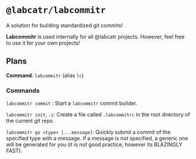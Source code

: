 # `@labcatr/labcommitr`

A solution for building standardized git commits!

**Labcommitr** is used internally for all @labcatr projects. However, feel free to use it for your own projects!

## Plans

**Command**: `labcommitr` (alias `lc`) 

### Commands

`labcommitr commit` : Start a `labcommitr` commit builder.

`labcommitr init`, `-i`: Create a file called `.labcommitrc` in the root directory of the current git repo.

`labcommitr go <type> [...message]`: Quickly submit a commit of the specified type with a message. If a message is not specified, a generic one will be generated for you (it is not good practice, however its BLAZINGLY FAST).


